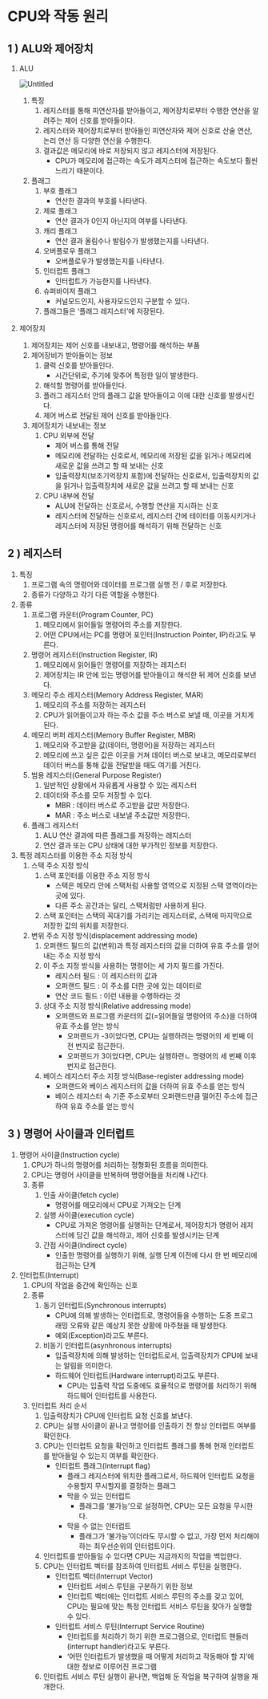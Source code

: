 # CPU와 작동 원리


## 1 ) ALU와 제어장치

1. ALU
    
    ![Untitled](https://prod-files-secure.s3.us-west-2.amazonaws.com/ccd9570b-85c2-4c37-a7ea-3521eb1cd311/b76050cd-d034-401a-8161-a278b92685b8/Untitled.png)
    
    1. 특징
        1. 레지스터를 통해 피연산자를 받아들이고, 제어장치로부터 수행한 연산을 알려주는 제어 신호를 받아들이다.
        2. 레지스터와 제어장치로부터 받아들인 피연산자와 제어 신호로 산술 연산, 논리 연산 등 다양한 연산을 수행한다.
        3. 결과값은 메모리에 바로 저장되지 않고 레지스터에 저장된다.
            - CPU가 메모리에 접근하는 속도가 레지스터에 접근하는 속도보다 훨씬 느리기 때문이다.
    2. 플래그
        1. 부호 플래그
            - 연산한 결과의 부호를 나타낸다.
        2. 제로 플래그
            - 연산 결과가 0인지 아닌지의 여부를 나타낸다.
        3. 캐리 플래그
            - 연산 결과 올림수나 발림수가 발생했는지를 나타낸다.
        4. 오버플로우 플래그
            - 오버플로우가 발생했는지를 나타낸다.
        5. 인터럽트 플래그
            - 인터럽트가 가능한지를 나타낸다.
        6. 슈퍼바이저 플래그
            - 커널모드인지, 사용자모드인지 구분할 수 있다.
        7. 플래그들은 ‘플래그 레지스터’에 저장된다.
2. 제어장치
    1. 제어장치는 제어 신호를 내보내고, 명령어를 해석하는 부품
    2. 제어장비가 받아들이는 정보
        1. 클럭 신호를 받아들인다.
            - 시간단위로, 주기에 맞추어 특정한 일이 발생한다.
        2. 해석할 명령어를 받아들인다.
        3. 플러그 레지스터 안의 플래그 값을 받아들이고 이에 대한 신호를 발생시킨다.
        4. 제어 버스로 전달된 제어 신호를 받아들인다.
    3. 제어장치가 내보내는 정보
        1. CPU 외부에 전달
            - 제어 버스를 통해 전달
            - 메모리에 전달하는 신호로서, 메모리에 저장된 값을 읽거나 메모리에 새로운 값을 쓰려고 할 때 보내는 신호
            - 입출력장치(보조기억장치 포함)에 전달하는 신호로서, 입출력장치의 값을 읽거나 입출력장치에 새로운 값을 쓰려고 할 때 보내는 신호
        2. CPU 내부에 전달
            - ALU에 전달하는 신호로서, 수행할 연산을 지시하는 신호
            - 레지스터에 전달하는 신호로서, 레지스터 간에 테이터를 이동시키거나 레지스터에 저장된 명령어를 해석하기 위해 전달하는 신호

## 2 ) 레지스터

1. 특징
    1. 프로그램 속의 명령어와 데이터를 프로그램 실행 전 / 후로 저장한다.
    2. 종류가 다양하고 각기 다른 역할을 수행한다.
2. 종류
    1. 프로그램 카운터(Program Counter, PC)
        1. 메모리에서 읽어들일 명령어의 주소를 저장한다.
        2. 어떤 CPU에서는 PC를 명령어 포인터(Instruction Pointer, IP)라고도 부른다.
    2. 명령어 레지스터(Instruction Register, IR)
        1. 메모리에서 읽어들인 명령어를 저장하는 레지스터
        2. 제어장치는 IR 안에 있는 명령어를 받아들이고 해석한 뒤 제어 신호를 보낸다.
    3. 메모리 주소 레지스터(Memory Address Register, MAR)
        1. 메모리의 주소를 저장하는 레지스터
        2. CPU가 읽어들이고자 하는 주소 값을 주소 버스로 보낼 때, 이곳을 거치게 된다.
    4. 메모리 버퍼 레지스터(Memory Buffer Register, MBR)
        1. 메모리와 주고받을 값(데이터, 명령어)을 저장하는 레지스터
        2. 메모리에 쓰고 싶은 값은 이곳을 거쳐 데이터 버스로 보내고, 메모리로부터 데이터 버스를 통해 값을 전달받을 때도 여기를 거친다.
    5. 범용 레지스터(General Purpose Register)
        1. 일반적인 상황에서 자유롭게 사용할 수 있는 레지스터
        2. 데이터와 주소를 모두 저장할 수 있다.
            - MBR : 데이터 버스로 주고받을 값만 저장한다.
            - MAR : 주소 버스로 내보낼 주소값만 저장한다.
    6. 플래그 레지스터
        1. ALU 연산 결과에 따른 플래그를 저장하는 레지스터
        2. 연산 결과 또는 CPU 상태에 대한 부가적인 정보를 저장한다.
3. 특정 레지스터를 이용한 주소 지정 방식
    1. 스택 주소 지정 방식
        1. 스택 포인터를 이용한 주소 지정 방식
            - 스택은 메모리 안에 스택처럼 사용할 영역으로 지정된 스택 영역이라는 곳에 있다.
            - 다른 주소 공간과는 달리, 스택처럼만 사용하게 된다.
        2. 스택 포인터는 스택의 꼭대기를 가리키는 레지스터로, 스택에 마지막으로 저장한 값의 위치를 저장한다.
    2. 변위 주소 지정 방식(displacement addressing mode)
        1. 오퍼랜드 필드의 값(변위)과 특정 레지스터의 값을 더하여 유효 주소를 얻어내는 주소 지정 방식
        2. 이 주소 지정 방식을 사용하는 명령어는 세 가지 필드를 가진다.
            - 레지스터 필드 : 이 레지스터의 값과
            - 오퍼랜드 필드 : 이 주소를 더한 곳에 있는 데이터로
            - 연산 코드 필드 : 이런 내용을 수행하라는 것
        3. 상대 주소 지정 방식(Relative addressing mode)
            - 오퍼랜드와 프로그램 카운터의 값(=읽어들일 명령어의 주소)을 더하여 유효 주소를 얻는 방식
                - 오퍼랜드가 -3이었다면, CPU는 실행하려는 명령어의 세 번째 이전 번지로 접근한다.
                - 오퍼랜드가 3이었다면, CPU는 실행하련ㄴ 명령어의 세 번째 이후 번지로 접근한다.
        4. 베이스 레지스터 주소 지정 방식(Base-register addressing mode)
            - 오퍼랜드와 베이스 레지스터의 값을 더하여 유효 주소를 얻는 방식
            - 베이스 레지스터 속 기준 주소로부터 오퍼랜드만큼 떨어진 주소에 접근하여 유효 주소를 얻는 방식

## 3 ) 명령어 사이클과 인터럽트

1. 명령어 사이클(Instruction cycle)
    1. CPU가 하나의 명령어를 처리하는 정형화된 흐름을 의미한다.
    2. CPU는 명령어 사이클을 반복하며 명령어들을 처리해 나간다.
    3. 종류
        1. 인출 사이클(fetch cycle)
            - 명령어를 메모리에서 CPU로 가져오는 단계
        2. 실행 사이클(execution cycle)
            - CPU로 가져온 명령어를 실행하는 단계로서, 제어장치가 명령어 레지스터에 담긴 값을 해석하고, 제어 신호를 발생시키는 단계
        3. 간접 사이클(Indirect cycle)
            - 인출한 명령어를 실행하기 위해, 실행 단계 이전에 다시 한 번 메모리에 접근하는 단계
2. 인터럽트(Interrupt)
    1. CPU의 작업을 중간에 확인하는 신호
    2. 종류
        1. 동기 인터럽트(Synchronous interrupts)
            - CPU에 의해 발생하는 인터럽트로, 명령어들을 수행하는 도중 프로그래밍 오류와 같은 예상치 못한 상황에 마주쳤을 때 발생한다.
            - 예외(Exception)라고도 부른다.
        2. 비동기 인터럽트(asynhronous interrupts)
            - 입출력장치에 의해 발생하는 인터럽트로서, 입출력장치가 CPU에 보내는 알림을 의미한다.
            - 하드웨어 인터럽트(Hardware interrupt)라고도 부른다.
                - CPU는 입출력 작업 도중에도 효율적으로 명령어를 처리하기 위해 하드웨어 인터럽트를 사용한다.
    3. 인터럽트 처리 순서
        1. 입출력장치가 CPU에 인터럽트 요청 신호를 보낸다.
        2. CPU는 실행 사이클이 끝나고 명령어를 인출하기 전 항상 인터럽트 여부를 확인한다.
        3. CPU는 인터럽트 요청을 확인하고 인터럽트 플래그를 통해 현재 인터럽트를 받아들일 수 있는지 여부를 확인한다.
            - 인터럽트 플래그(Interrupt flag)
                - 플래그 레지스터에 위치한 플래그로서, 하드웨어 인터럽트 요청을 수용할지 무시할지를 결정하는 플래그
                - 막을 수 있는 인터럽트
                    - 플래그를 ‘불가능’으로 설정하면, CPU는 모든 요청을 무시한다.
                - 막을 수 없는 인터럽트
                    - 플래그가 ‘불가능’이더라도 무시할 수 없고, 가장 먼저 처리해야 하는 최우선순위의 인터럽트이다.
        4. 인터럽트를 받아들일 수 있다면 CPU는 지금까지의 작업을 백업한다.
        5. CPU는 인터럽트 벡터를 참조하여 인터럽트 서비스 루틴을 실행한다.
            - 인터럽트 벡터(Interrupt Vector)
                - 인터럽트 서비스 루틴을 구분하기 위한 정보
                - 인터럽트 벡터에는 인터럽트 서비스 루틴의 주소를 갖고 있어, CPU는 필요에 맞는 특정 인터럽트 서비스 루틴을 찾아가 실행할 수 있다.
            - 인터럽트 서비스 루틴(Interrupt Service Routine)
                - 인터럽트를 처리하기 하기 위한 프로그램으로, 인터럽트 핸들러(interrupt handler)라고도 부른다.
                - ‘어떤 인터럽트가 발생했을 때 어떻게 처리하고 작동해야 할 지’에 대한 정보로 이루어진 프로그램
        6. 인터럽트 서비스 루틴 실행이 끝나면, 백업해 둔 작업을 복구하여 실행을 재개한다.
